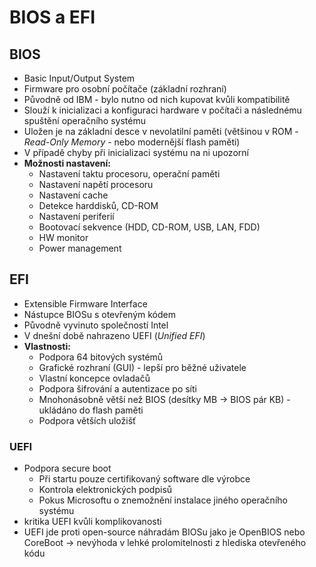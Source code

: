 # BIOS a EFI

## BIOS
- Basic Input/Output System
- Firmware pro osobní počítače (základní rozhraní)
- Původně od IBM - bylo nutno od nich kupovat kvůli kompatibilitě 
- Slouží k inicializaci a konfiguraci hardware v počítači a následnému spuštění operačního systému
- Uložen je na základní desce v nevolatilní paměti (většinou v ROM - *Read-Only Memory* - nebo modernější flash paměti)
- V případě chyby při inicializaci systému na ni upozorní
- **Možnosti nastavení:**
    - Nastavení taktu procesoru, operační paměti
    - Nastavení napětí procesoru
    - Nastavení cache
    - Detekce harddisků, CD-ROM
    - Nastavení periferií
    - Bootovací sekvence (HDD, CD-ROM, USB, LAN, FDD)
    - HW monitor
    - Power management

## EFI
- Extensible Firmware Interface
- Nástupce BIOSu s otevřeným kódem
- Původně vyvinuto společností Intel
- V dnešní době nahrazeno UEFI (*Unified EFI*)
- **Vlastnosti:**
    - Podpora 64 bitových systémů
    - Grafické rozhraní (GUI) - lepší pro běžné uživatele
    - Vlastní koncepce ovladačů
    - Podpora šifrování a autentizace po síti
    - Mnohonásobně větší než BIOS (desítky MB -> BIOS pár KB) - ukládáno do flash paměti
    - Podpora větších uložišť
### UEFI
- Podpora secure boot
    - Při startu pouze certifikovaný software dle výrobce
    - Kontrola elektronických podpisů
    - Pokus Microsoftu o znemožnění instalace jiného operačního systému
- kritika UEFI kvůli komplikovanosti
- UEFI jde proti open-source náhradám BIOSu jako je OpenBIOS nebo CoreBoot -> nevýhoda v lehké prolomitelnosti z hlediska otevřeného kódu